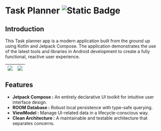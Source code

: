 # Task Planner ![Static Badge](https://img.shields.io/badge/coming%20soon%20-%20%20Playstore%20-%20red?style=plastic&labelColor=Red)

## Introduction
This Task planner app is a modern application built from the ground up using Kotlin and Jetpack Compose. The application demonstrates the use of the latest tools and libraries in Android development to create a fully functional, reactive user experience.

| ![](https://github.com/SudhirGhagare/Task-Planner-/blob/master/Screenshots/TaskPlanner%20full%20Ui.jpg) | ![](https://github.com/SudhirGhagare/Task-Planner-/blob/master/Screenshots/TaskPlanner%20addTask.jpg) |
| --- | --- |

## Features
- **Jetpack Compose :** An entirely declarative UI toolkit for intuitive user interface design.
- **ROOM Database :** Robust local persistence with type-safe querying.
- **ViewModel :** Manage UI-related data in a lifecycle-conscious way.
- **Clean Architecture :** A maintainable and testable architecture that separates concerns.
